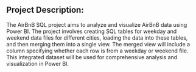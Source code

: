 ## Project Description:
The AirBnB SQL project aims to analyze and visualize AirBnB data using Power BI. The project involves creating SQL tables for weekday and weekend data files for different cities, loading the data into these tables, and then merging them into a single view. The merged view will include a column specifying whether each row is from a weekday or weekend file. This integrated dataset will be used for comprehensive analysis and visualization in Power BI.
